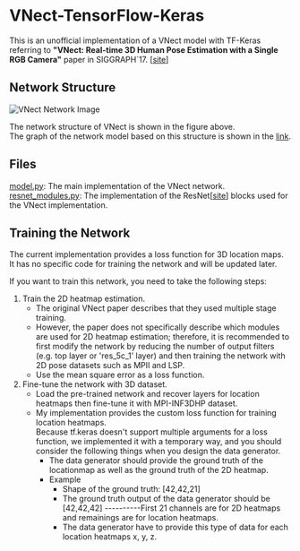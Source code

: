 # VNect-TensorFlow-Keras

This is an unofficial implementation of a VNect model with TF-Keras referring to **"VNect: Real-time 3D Human Pose Estimation with a Single RGB Camera"** paper in SIGGRAPH`17.  [[site](http://gvv.mpi-inf.mpg.de/projects/VNect/)]
 
## Network Structure

![VNect Network Image](https://www.researchgate.net/profile/Dan_Casas/publication/316679944/figure/fig2/AS:490492136824833@1493953846900/Network-Structure-The-structure-above-is-preceded-by-ResNet50-100-till-level-4-We-use_W640.jpg)


The network structure of VNect is shown in the figure above.  
The graph of the network model based on this structure is shown in the [link](./image/model.png).

## Files
[model.py](./model.py): The main implementation of the VNect network.  
[resnet_modules.py](./resnet_modules.py): The implementation of the ResNet[[site](https://arxiv.org/abs/1512.03385)] blocks used for the VNect implementation.

## Training the Network
The current implementation provides a loss function for 3D location maps.  
It has no specific code for training the network and will be updated later.

If you want to train this network, you need to take the following steps:  
1. Train the 2D heatmap estimation.
	* The original VNect paper describes that they used multiple stage training.
	* However, the paper does not specifically describe which modules are used for 2D heatmap estimation; therefore, it is recommended to first modify the network by reducing the number of output filters (e.g. top layer or 'res_5c_1' layer) and then training the network with 2D pose datasets such as MPII and LSP. 
	* Use the mean square error as a loss function.
2. Fine-tune the network with 3D dataset.
	* Load the pre-trained network and recover layers for location heatmaps then fine-tune it with MPI-INF3DHP dataset.
	* My implementation provides the custom loss function for training location heatmaps.   
	Because tf.keras doesn't support multiple arguments for a loss function, we implemented it with a temporary way, and you should consider the following things when you design the data generator.
		* The data generator should provide the ground truth of the locationmap as well as the ground truth of the 2D heatmap.
		* Example
			+ Shape of the ground truth: [42,42,21]
			+ The ground truth output of the data generator should be [42,42,42] ----------First 21 channels are for 2D heatmaps and remainings are for location heatmaps.
			+ The data generator have to provide this type of data for each location heatmaps x, y, z.
